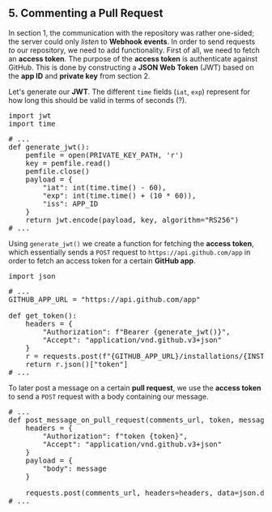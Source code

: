 ## 5. Commenting a Pull Request 
In section 1, the communication with the repository was rather one-sided; the server could only _listen_ to __Webhook events__. In order to send requests _to_ our repository, we need to add functionality. First of all, we need to fetch an __access token__. The purpose of the __access token__ is authenticate against GitHub. This is done by constructing a __JSON Web Token__ (JWT) based on the __app ID__ and __private key__ from section 2.

Let's generate our __JWT__. The different `time` fields (`iat`, `exp`) represent for how long this should be valid in terms of seconds (?).

<pre class="file" data-filename="server.py" data-target="prepend">
import jwt
import time
</pre>

<pre class="file">
# ...
def generate_jwt():
    pemfile = open(PRIVATE_KEY_PATH, 'r')
    key = pemfile.read()
    pemfile.close()
    payload = {
        "iat": int(time.time() - 60),
        "exp": int(time.time() + (10 * 60)),
        "iss": APP_ID
    }
    return jwt.encode(payload, key, algorithm="RS256") 
# ...
</pre>

Using `generate_jwt()` we create a function for fetching the __access token__, which essentially sends a `POST` request to `https://api.github.com/app` in order to fetch an access token for a certain __GitHub app__.

<pre class="file" data-filename="server.py" data-target="prepend">
import json
</pre>

<pre class="file">
# ...
GITHUB_APP_URL = "https://api.github.com/app"

def get_token():
    headers = {
        "Authorization": f"Bearer {generate_jwt()}",
        "Accept": "application/vnd.github.v3+json"
    }
    r = requests.post(f"{GITHUB_APP_URL}/installations/{INSTALL_TOKEN}/access_tokens", headers=headers)
    return r.json()["token"]
# ...
</pre>

To later post a message on a certain __pull request__, we use the __access token__ to send a `POST` request with a body containing our message.

<pre class="file">
# ...
def post_message_on_pull_request(comments_url, token, message):
    headers = {
        "Authorization": f"token {token}",
        "Accept": "application/vnd.github.v3+json"
    }
    payload = {
        "body": message
    }

    requests.post(comments_url, headers=headers, data=json.dumps(payload))
# ...
</pre>